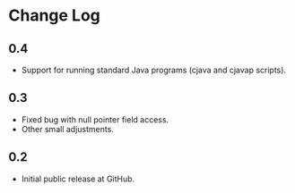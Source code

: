 
# Change Log

## 0.4 

- Support for running standard Java programs (cjava and cjavap scripts).

## 0.3

- Fixed bug with null pointer field access.
- Other small adjustments.

## 0.2

- Initial public release at GitHub.

